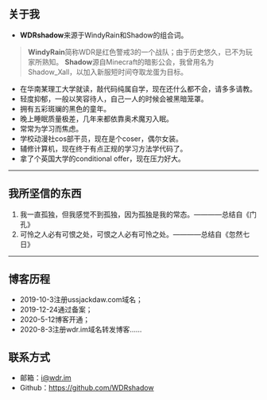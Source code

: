 ## 关于我 ##

 - **WDRshadow**来源于WindyRain和Shadow的组合词。

> **WindyRain**简称WDR是红色警戒3的一个战队；由于历史悠久，已不为玩家所熟知。
> **Shadow**源自Minecraft的暗影公会，我曾用名为Shadow_Xall，以加入新服短时间夺取龙蛋为目标。

 - 在华南某理工大学就读，敲代码纯属自学，现在还什么都不会，请多多请教。
 - 轻度抑郁，一般以笑容待人，自己一人的时候会被黑暗笼罩。
 - 拥有五彩斑斓的黑色的童年。
 - 晚上睡眠质量极差，几年来都依靠奥术魔刃入眠。
 - 常常为学习而焦虑。
 - 学校动漫社cos部干员，现在是个coser，偶尔女装。
 - 辅修计算机，现在终于有点正规的学习方法学代码了。
 - 拿了个英国大学的conditional offer，现在压力好大。

----------

## 我所坚信的东西 ##

 1. 我一直孤独，但我感觉不到孤独，因为孤独是我的常态。————总结自《门孔》
 2. 可怜之人必有可恨之处，可恨之人必有可怜之处。————总结自《忽然七日》

----------

## 博客历程 ##

 - 2019-10-3注册ussjackdaw.com域名；
 - 2019-12-24通过备案；
 - 2020-5-12博客开通；
 - 2020-8-3注册wdr.im域名转发博客……

## 联系方式 ##

 - 邮箱：i@wdr.im
 - Github：https://github.com/WDRshadow
